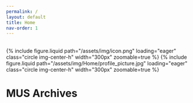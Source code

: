 ```yaml
---
permalink: /
layout: default
title: Home
nav-order: 1
---
```

<br class="spacer">
<div class="center-element">
{% include figure.liquid path="/assets/img/icon.png" loading="eager" class="circle img-center-h" width="300px" zoomable=true %}
{% include figure.liquid path="/assets/img/Home/profile_picture.jpg" loading="eager" class="circle img-center-h" width="300px" zoomable=true %}
</div>

<h1 class="heading center-text uppercase">MUS Archives</h1>
